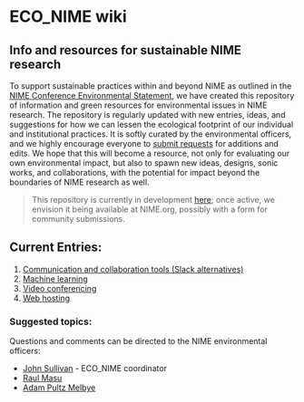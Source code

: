 # ECO_NIME wiki

## Info and resources for sustainable NIME research

To support sustainable practices within and beyond NIME as outlined in the [NIME Conference Environmental Statement](https://www.nime.org/environment/), we have created this repository of information and green resources for environmental issues in NIME research. The repository is regularly updated with new entries, ideas, and suggestions for how we can lessen the ecological footprint of our individual and institutional practices. It is softly curated by the environmental officers, and we highly encourage everyone to [submit requests](Contribute/README.md) for additions and edits. We hope that this will become a resource, not only for evaluating our own environmental impact, but also to spawn new ideas, designs, sonic works, and collaborations, with the potential for impact beyond the boundaries of NIME research as well.

> This repository is currently in development [here](https://github.com/NIME-conference/ECO_NIME); once active, we envision it being available at NIME.org, possibly with a form for community submissions.

## Current Entries:

1. [Communication and collaboration tools (Slack alternatives)](https://github.com/NIME-conference/ECO_NIME/tree/75f28d1153a2b7fd9bc8aae486f850365a26faec/communication_chat_platform.md)
2. [Machine learning](machine_learning.md)
3. [Video conferencing](video_conferencing.md)
4. [Web hosting](web_hosting.md)

### Suggested topics:

Questions and comments can be directed to the NIME environmental officers:

* [John Sullivan](mailto:johnny@johnnyvenom.com) - ECO_NIME coordinator
* [Raul Masu](mailto:raul@raulmasu.org)
* [Adam Pultz Melbye](mailto:mail@adampultz.com)

